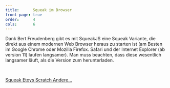 ```yaml
---
title:      Squeak im Browser
front-page: true
order:      4
cols:       6
---
```


Dank Bert Freudenberg gibt es mit SqueakJS eine Squeak Variante, die
direkt aus einem modernen Web Browser heraus zu starten ist (am Besten
im Google Chrome oder Mozilla Firefox. Safari und der Internet
Explorer (ab version 11) laufen langsamer). Man muss beachten, dass
diese wesentlich langsamer läuft, als die Version zum herunterladen.

<p><br></p>
<div class="text-center">
    <a class="btn btn-default" href="http://bertfreudenberg.github.io/SqueakJS/run/#url=http://freudenbergs.de/bert/squeakjs&files=[Squeak4.5-13680.image,Squeak4.5-13680.changes,SqueakV41.sources]" target="_blank" role="button">
        Squeak
        <i class="fa fa-external-link"></i>
    </a>
    <a class="btn btn-default" href="http://bertfreudenberg.github.io/SqueakJS/etoys/" target="_blank" role="button">
        Etoys
        <i class="fa fa-external-link"></i>
    </a>
    <a class="btn btn-default" href="http://bertfreudenberg.github.io/SqueakJS/scratch/" target="_blank" role="button">
        Scratch
        <i class="fa fa-external-link"></i>
    </a>
    <a class="btn btn-default" href="http://bertfreudenberg.github.io/SqueakJS/run/" target="_blank" role="button">
        Andere...
        <i class="fa fa-external-link"></i>
    </a>
</div>

